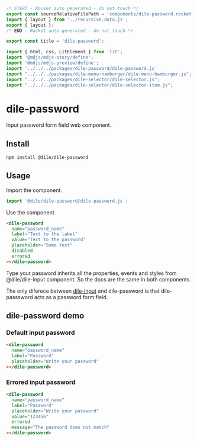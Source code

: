 ```js server
/* START - Rocket auto generated - do not touch */
export const sourceRelativeFilePath = 'components/dile-password.rocket.md';
import { layout } from '../recursive.data.js';
export { layout };
/* END - Rocket auto generated - do not touch */

export const title = 'dile-password';
```

```js script
import { html, css, LitElement } from 'lit'; 
import '@mdjs/mdjs-story/define';
import '@mdjs/mdjs-preview/define';
import '../../../packages/dile-password/dile-password.js'
import "../../../packages/dile-menu-hamburger/dile-menu-hamburger.js";
import "../../../packages/dile-selector/dile-selector.js";
import "../../../packages/dile-selector/dile-selector-item.js";
```

# dile-password

Input password form field web component.

## Install

```bash
npm install @dile/dile-password
```

## Usage

Import the component.

```javascript
import '@dile/dile-password/dile-password.js';
```

Use the component

```html
<dile-password
  name="password_name"
  label="Text to the label"
  value="Text to the password"
  placeholder="Some text"
  disabled
  errored
></dile-password>
```

Type your password inherits all the properties, events and styles from @dile/dile-input component. So the docs are the same in both components.

The only diferece between [dile-input](/components/dile-input) and dile-password is that dile-passsword acts as a password form field.

## dile-password demo

### Default input password

```html preview-story
<dile-password
  name="password_name"
  label="Password"
  placeholder="Write your password"
></dile-password>
```

### Errored input password

```html preview-story
<dile-password
  name="password_name"
  label="Password"
  placeholder="Write your password"
  value="123456"
  errored
  message="The password does not match"
></dile-password>
```